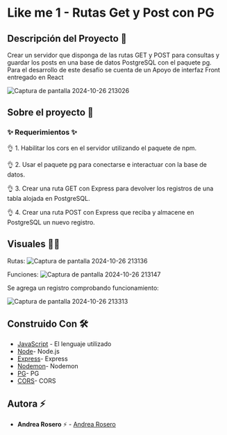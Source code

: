 # Like me 1 - Rutas Get y Post con PG

## Descripción del Proyecto :scroll:

Crear un servidor que disponga de las rutas GET y POST para consultas y guardar los posts en una base de datos PostgreSQL con el paquete pg. Para el desarrollo de este desafío se cuenta de un Apoyo de interfaz Front entregado en React

![Captura de pantalla 2024-10-26 213026](https://github.com/user-attachments/assets/64e8a403-3a54-4f65-aaa6-f153d729cf9c)


## Sobre el proyecto 🚀

### ✨ Requerimientos ✨

👌 1. Habilitar los cors en el servidor utilizando el paquete de npm.

👌 2. Usar el paquete pg para conectarse e interactuar con la base de datos.

👌 3. Crear una ruta GET con Express para devolver los registros de una tabla alojada en PostgreSQL.

👌 4. Crear una ruta POST con Express que reciba y almacene en PostgreSQL un nuevo registro.

## Visuales :mage_woman:

Rutas: 
![Captura de pantalla 2024-10-26 213136](https://github.com/user-attachments/assets/7fcdc85b-59da-42e2-9100-7b7f1064acaf)

Funciones: 
![Captura de pantalla 2024-10-26 213147](https://github.com/user-attachments/assets/98dffb1a-32e6-44ea-a3d1-e7c2176421c0)

Se agrega un registro comprobando funcionamiento: 

![Captura de pantalla 2024-10-26 213313](https://github.com/user-attachments/assets/3417b441-a7c4-4633-8a37-53d667027994)



## Construido Con 🛠️

- [JavaScript](https://developer.mozilla.org/en-US/docs/Web/JavaScript) - El lenguaje utilizado
- [Node](https://nodejs.org/en)- Node.js
- [Express]([https://nodejs.org/en](https://expressjs.com/es/))- Express
- [Nodemon](https://www.npmjs.com/package/nodemon)- Nodemon
- [PG](https://www.npmjs.com/package/pg)- PG
- [CORS](https://developer.mozilla.org/es/docs/Web/HTTP/CORS)- CORS

## Autora ⚡ 

- **Andrea Rosero** ⚡  - [Andrea Rosero](https://github.com/andreaendigital)



